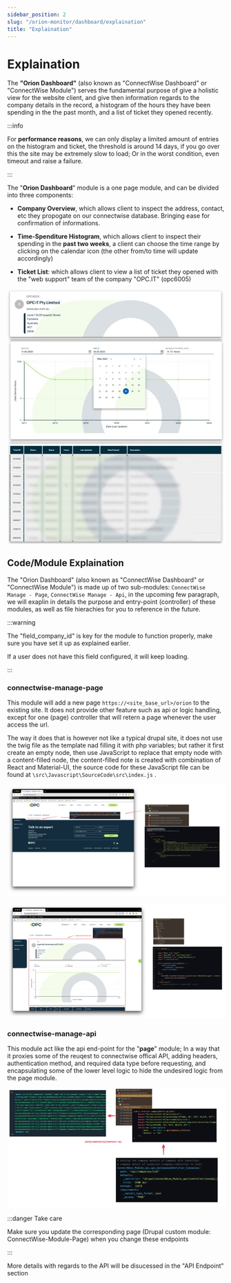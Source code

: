 ```yaml
---
sidebar_position: 2
slug: "/orion-monitor/dashboard/explaination"
title: "Explaination"
---
```



# Explaination



The **"Orion Dashboard"** (also known as "ConnectWise Dashboard" or "ConnectWise Module") serves the fundamental purpose of give a holistic view for the website client, and give then information regards to the company details in the record, a histogram of the hours they have been spending in the the past month, and a list of ticket they opened recently. 



:::info 



For **performance reasons**, we can only display a limited amount of entries on the histogram and ticket, the threshold is around 14 days, if you go over this the site may be extremely slow to load; Or in the worst condition, even timeout and raise a failure. 



:::



The "**Orion Dashboard**" module is a one page module, and can be divided into three components:

-   **Company Overview**, which allows client to inspect the address, contact, etc they propogate on our connectwise database. Bringing ease for confirmation of informations. 

-   **Time-Spenditure Histogram**, which allows client to inspect their spending in the **past two weeks**, a client can choose the time range by clicking on the calendar icon (the other from/to time will update accordingly)
-   **Ticket List**: which allows client to view a list of ticket they opened with the "web support" team of the company "OPC.IT" (opc6005)



 

![2023.06.13 - 10_04_47 -  [Google Chrome-CW Module - Dashboard  OPC] -](assets/2023.06.13%20-%2010_04_47%20-%20%20%5BGoogle%20Chrome-CW%20Module%20-%20Dashboard%20%20OPC%5D%20-.jpg)





















## Code/Module Explaination

The "Orion Dashboard" (also known as "ConnectWise Dashboard" or "ConnectWise Module") is made up of two sub-modules: `ConnectWise Manage - Page`, `ConnectWise Manage - Api`, in the upcoming few paragraph, we will exaplin in details the purpose and entry-point (controller) of these modules, as well as file hierachies for you to reference in the future.

:::warning 



The "field_company_id" is key for the module to function properly, make sure you have set it up as explained earlier. 



If a user does not have this field configured, it will keep loading.



:::



### connectwise-manage-page

This module will add a new page `https://<site_base_url>/orion` to the existing site. It does not provide other feature such as api or logic handling, except for one (page) controller that will retern a page whenever the user access the url.

The way it does that is however not like a typical drupal site, it does not use the twig file as the template nad filling it with php variables; but rather it first create an empty node, then use JavaScript to replace that empty node with a content-filled node, the content-filled note is created with combination of React and Material-UI, the source code for these JavaScript file can be found at `\src\Javascript\SourceCode\src\index.js` .

![2023.06.08 - 11_43_30 -  [CleanShot-CleanShot] -](assets/2023.06.08%20-%2011_43_30%20-%20%20%5BCleanShot-CleanShot%5D%20-.png)

![2023.06.08 - 11_48_50 -  [CleanShot-CleanShot] -](assets/2023.06.08%20-%2011_48_50%20-%20%20%5BCleanShot-CleanShot%5D%20-.png)

### connectwise-manage-api

This module act like the api end-point for the "**page**" module; In a way that it proxies some of the reuqest to connectwise offical API, adding headers, authentication method, and required data type before requesting, and encapsulating some of the lower level logic to hide the undesired logic from the page module.

![2023.06.13 - 09_38_05 -  [Google Chrome-Explaination  Orion] -](assets/2023.06.13%20-%2009_38_05%20-%20%20%5BGoogle%20Chrome-Explaination%20%20Orion%5D%20-.jpg)

:::danger Take care

Make sure you update the corresponding page (Drupal custom module: ConnectWise-Module-Page) when you change these endpoints

:::

More details with regards to the API will be disucessed in the "API Endpoint" section
